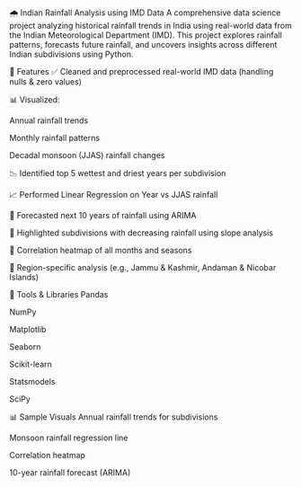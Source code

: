 🌧️ Indian Rainfall Analysis using IMD Data
A comprehensive data science project analyzing historical rainfall trends in India using real-world data from the Indian Meteorological Department (IMD). This project explores rainfall patterns, forecasts future rainfall, and uncovers insights across different Indian subdivisions using Python.

📌 Features
✅ Cleaned and preprocessed real-world IMD data (handling nulls & zero values)

📊 Visualized:

Annual rainfall trends

Monthly rainfall patterns

Decadal monsoon (JJAS) rainfall changes

📉 Identified top 5 wettest and driest years per subdivision

📈 Performed Linear Regression on Year vs JJAS rainfall

🔮 Forecasted next 10 years of rainfall using ARIMA

📌 Highlighted subdivisions with decreasing rainfall using slope analysis

🧠 Correlation heatmap of all months and seasons

📍 Region-specific analysis (e.g., Jammu & Kashmir, Andaman & Nicobar Islands)

🧰 Tools & Libraries
Pandas

NumPy

Matplotlib

Seaborn

Scikit-learn

Statsmodels

SciPy

📊 Sample Visuals
Annual rainfall trends for subdivisions

Monsoon rainfall regression line

Correlation heatmap

10-year rainfall forecast (ARIMA)
